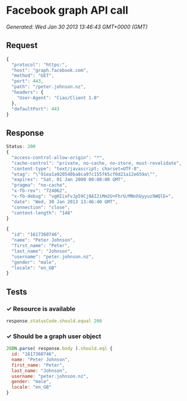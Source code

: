 # Facebook graph API call

*Generated: Wed Jan 30 2013 13:46:43 GMT+0000 (GMT)*
## Request
```javascript
{
  "protocol": "https:",
  "host": "graph.facebook.com",
  "method": "GET",
  "port": 443,
  "path": "/peter.johnson.nz",
  "headers": {
    "User-Agent": "Ciao/Client 1.0"
  },
  "defaultPort": 443
}
```

## Response
```javascript
Status: 200
{
  "access-control-allow-origin": "*",
  "cache-control": "private, no-cache, no-store, must-revalidate",
  "content-type": "text/javascript; charset=UTF-8",
  "etag": "\"91ea1a920540ba8ca97c155f65cf0d21a12e659a\"",
  "expires": "Sat, 01 Jan 2000 00:00:00 GMT",
  "pragma": "no-cache",
  "x-fb-rev": "724062",
  "x-fb-debug": "vgHIixFvJp59Cj8AI2iMm2U+FhrU/MNnhUyyuz9WQlE=",
  "date": "Wed, 30 Jan 2013 13:46:40 GMT",
  "connection": "close",
  "content-length": "148"
}
```
```javascript
{
  "id": "1617360746",
  "name": "Peter Johnson",
  "first_name": "Peter",
  "last_name": "Johnson",
  "username": "peter.johnson.nz",
  "gender": "male",
  "locale": "en_GB"
}
```

## Tests

### ✓ Resource is available
```javascript
response.statusCode.should.equal 200
```

### ✓ Should be a graph user object
```javascript
JSON.parse( response.body ).should.eql {
  id: "1617360746",
  name: "Peter Johnson",
  first_name: "Peter",
  last_name: "Johnson",
  username: "peter.johnson.nz",
  gender: "male",
  locale: "en_GB"
}
```

